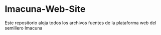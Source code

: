 # Imacuna-Web-Site
Este repositorio aloja todos los archivos fuentes de la plataforma web del semillero Imacuna
